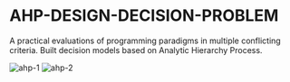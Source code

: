 # AHP-DESIGN-DECISION-PROBLEM

A practical evaluations of programming paradigms in multiple conflicting criteria. Built decision models based on Analytic Hierarchy Process.

![ahp-1](https://cloud.githubusercontent.com/assets/12112939/25834067/80371fc8-3443-11e7-858c-cec6fba432bf.png)
![ahp-2](https://cloud.githubusercontent.com/assets/12112939/25834068/818e8802-3443-11e7-8ee9-409481fcb041.png)
